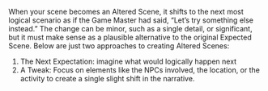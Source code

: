 When your scene becomes an Altered Scene, it shifts to the next most logical scenario as if the Game Master had said, “Let’s try something else instead.” The change can be minor, such as a single detail, or significant, but it must make sense as a plausible alternative to the original Expected Scene. Below are just two approaches to creating Altered Scenes:
1. The Next Expectation: imagine what would logically happen next
2. A Tweak: Focus on elements like the NPCs involved, the location, or the activity to create a single slight shift in the narrative.